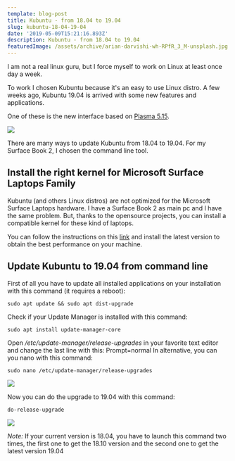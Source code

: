 ```yaml
---
template: blog-post
title: Kubuntu - from 18.04 to 19.04
slug: kubuntu-18-04-19-04
date: '2019-05-09T15:21:16.893Z'
description: Kubuntu - from 18.04 to 19.04
featuredImage: /assets/archive/arian-darvishi-wh-RPfR_3_M-unsplash.jpg
---
```


I am not a real linux guru, but I force myself to work on Linux at least once day a week.

To work I chosen Kubuntu because it's an easy to use Linux distro.
A few weeks ago, Kubuntu 19.04 is arrived with some new features and applications.

One of these is the new interface based on [Plasma 5.15](https://www.kde.org/announcements/plasma-5.15.0.php).

![](https://kde.org/announcements/plasma-5.15/plasma-5.15-apps.png)

There are many ways to update Kubuntu from 18.04 to 19.04.
For my Surface Book 2, I chosen the command line tool.

## Install the right kernel for Microsoft Surface Laptops Family

Kubuntu (and others Linux distros) are not optimized for the Microsoft Surface Laptops hardware.
I have a Surface Book 2 as main pc and I have the same problem.
But, thanks to the opensource projects, you can install a compatible kernel for these kind of laptops.

You can follow the instructions on this [link](https://github.com/jakeday/linux-surface) and install the latest version to obtain the best performance on your machine.

## Update Kubuntu to 19.04 from command line

First of all you have to update all installed applications on your installation with this command (it requires a reboot):

```
sudo apt update && sudo apt dist-upgrade
```

Check if your Update Manager is installed with this command:
```
sudo apt install update-manager-core
```

Open */etc/update-manager/release-upgrades* in your favorite text editor and change the last line with this: Prompt=normal
In alternative, you can you nano with this command:
```
sudo nano /etc/update-manager/release-upgrades
```
![](https://thepracticaldev.s3.amazonaws.com/i/6brz8x3em109mouomxem.png)

Now you can do the upgrade to 19.04 with this command:
```
do-release-upgrade
```

![](https://thepracticaldev.s3.amazonaws.com/i/44zk8i6g56if3a5prw56.png)

*Note:* If your current version is 18.04, you have to launch this command two times, the first one to get the 18.10 version and the second one to get the latest version 19.04